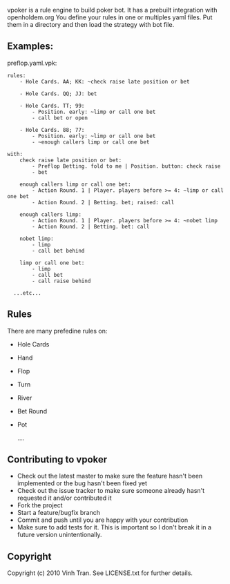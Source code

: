 vpoker is a rule engine to build poker bot.
It has a prebuilt integration with openholdem.org
You define your rules in one or multiples yaml files. Put them in a directory
and then load the strategy with bot file.

## Examples:

preflop.yaml.vpk:

    rules:
        - Hole Cards. AA; KK: ~check raise late position or bet

        - Hole Cards. QQ; JJ: bet

        - Hole Cards. TT; 99:
            - Position. early: ~limp or call one bet
            - call bet or open

        - Hole Cards. 88; 77:
            - Position. early: ~limp or call one bet
            - ~enough callers limp or call one bet
     
    with:
        check raise late position or bet:
            - Preflop Betting. fold to me | Position. button: check raise
            - bet
      
        enough callers limp or call one bet:
            - Action Round. 1 | Player. players before >= 4: ~limp or call one bet
            - Action Round. 2 | Betting. bet; raised: call
      
        enough callers limp:
            - Action Round. 1 | Player. players before >= 4: ~nobet limp
            - Action Round. 2 | Betting. bet: call
      
        nobet limp:
            - limp
            - call bet behind
      
        limp or call one bet:
            - limp
            - call bet
            - call raise behind

      ...etc...

## Rules

  There are many prefedine rules on:

* Hole Cards
* Hand
* Flop
* Turn
* River
* Bet Round
* Pot
  
  ....

## Contributing to vpoker
 
* Check out the latest master to make sure the feature hasn't been implemented or the bug hasn't been fixed yet
* Check out the issue tracker to make sure someone already hasn't requested it and/or contributed it
* Fork the project
* Start a feature/bugfix branch
* Commit and push until you are happy with your contribution
* Make sure to add tests for it. This is important so I don't break it in a future version unintentionally.

## Copyright

Copyright (c) 2010 Vinh Tran. See LICENSE.txt for
further details.
